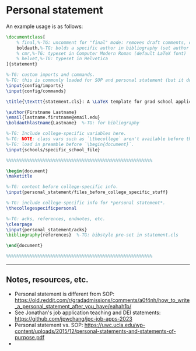 # Personal statement

An example usage is as follows:

```tex
\documentclass[
    % final,%-TG: uncomment for "final" mode: removes draft comments, colored phrases, etc.
    boldauth,%-TG: bolds a specific author in bibliography (set author's lastname using `\boldauthlastname{}`)
    % cmr,%-TG: typeset in Computer Modern Roman (default LaTeX font)
    % helvet,%-TG: typeset in Helvetica
]{statement}

%-TG: custom imports and commands.
%-TG: this is commonly loaded for SOP and personal statement (but it doesn't have to be).
\input{config/imports}
\input{config/commands}

\title{\texttt{statement.cls}: A \LaTeX template for grad school applications}

\author{Firstname Lastname}
\email{lastname.firstname@email.edu}
\boldauthlastname{Lastname}  %-TG: for bibliography

%-TG: Include college-specific variables here.
%-TG: NOTE: class vars such as `\thecollege` aren't available before this point.
%-TG: load in preamble before `\begin{document}`.
\input{schools/specific_school_file}

%%%%%%%%%%%%%%%%%%%%%%%%%%%%%%%%%%%%%%%%%%%%%%%%%%%%%%%%

\begin{document}
\maketitle

%-TG: content before college-specific info.
\input{personal_statement/files_before_college_specific_stuff}

%-TG: include college-specific info for *personal statement*.
\thecollegespecificpersonal

%-TG: acks, references, endnotes, etc.
\clearpage
\input{personal_statement/acks}
\bibliography{references}  %-TG: bibstyle pre-set in statement.cls

\end{document}

%%%%%%%%%%%%%%%%%%%%%%%%%%%%%%%%%%%%%%%%%%%%%%%%%%%%%%%%
```

---

## Notes, resources, etc.

- Personal statement is different from SOP: https://old.reddit.com/r/gradadmissions/comments/a0f4nh/how_to_write_a_personal_statement_after_you_have/eahah1b/
- See Jonathan's job application teaching and DEI statements: https://github.com/jpwchang/jpc-job-apps-2023
- Personal statement vs. SOP: https://uwc.ucla.edu/wp-content/uploads/2015/12/personal-statements-and-statements-of-purpose.pdf
- 